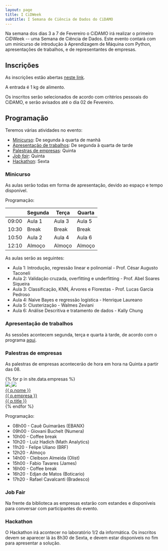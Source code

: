 ```yaml
---
layout: page
title: I CiDWeek
subtitle: I Semana de Ciência de Dados do CiDAMO
---
```


Na semana dos dias 3 a 7 de Fevereiro o CiDAMO irá realizar o primeiro CiDWeek -- uma Semana de Ciência de Dados.
Este evento contará com um minicurso de introdução à Aprendizagem de Máquina com Python, apresentações de trabalhos, e de representantes de empresas.

## Inscrições

As inscrições estão abertas [neste link](404).

A entrada é 1 kg de alimento.

Os inscritos serão selecionados de acordo com critérios pessoais do CiDAMO, e serão avisados até o dia 02 de Fevereiro.

## Programação

Teremos várias atividades no evento:

- [Minicurso](#minicurso): De segunda à quarta de manhã
- [Apresentação de trabalhos](#apresentação-de-trabalhos): De segunda à quarta de tarde
- [Palestras de empresas](#palestras-de-empresas): Quinta
- [_Job fair_](#job-fair): Quinta
- [Hackathon](#hackathon): Sexta

### Minicurso

As aulas serão todas em forma de apresentação, devido ao espaço e tempo disponível.

Programação:

|       | Segunda | Terça  | Quarta |
|-------|---------|--------|--------|
| 09:00 | Aula 1  | Aula 3 | Aula 5 |
| 10:30 | Break   | Break  | Break  |
| 10:50 | Aula 2  | Aula 4 | Aula 6 |
| 12:10 | Almoço  | Almoço | Almoço |

As aulas serão as seguintes:

- Aula 1: Introdução, regressão linear e polinomial - Prof. César Augusto Taconeli
- Aula 2: Validação cruzada, overfitting e underfitting - Prof. Abel Soares Siqueira
- Aula 3: Classificação, KNN, Árvores e Florestas - Prof. Lucas Garcia Pedroso
- Aula 4: Naive Bayes e regressão logística - Henrique Laureano
- Aula 5: Clusterização - Walmes Zeviani
- Aula 6: Análise Descritiva e tratamento de dados - Kally Chung

### Apresentação de trabalhos

As sessões acontecem segunda, terça e quarta à tarde, de acordo com o programa [aqui](404).

### Palestras de empresas

As palestras de empresas acontecerão de hora em hora na Quinta a partir das 08.

<div class="container-full">
   <div class="row">
   {% for p in site.data.empresas %}
   <div class="row col-sm-12 col-md-6">
      <a class="empresa-link" href="{{ p.linkedin }}">
      <div class="empresa">
      <img class="pessoa-logo" src="/img/cidweek-logos-empresas/{{ p.logo }}">
      <img class="empresa-logo" src="/img/cidweek-logos-empresas/{{ p.logoemp }}"> <br>
      <span class="nome">{{ p.nome }}</span> <br>
      <span class="nome-empresa">{{ p.empresa }}</span> <br>
      <span class="empresa-titulo">{{ p.title }}</span>
      </div>
      </a>
   </div>
   {% endfor %}
   </div>
</div>

Programação:

- 08h00 - Cauê Guimarães (EBANX)
- 09h00 - Giovani Buchelt (Numera)
- 10h00 - Coffee break
- 10h20 - Luiz Hadich (Math Analytics)
- 11h20 - Felipe Uliano (BRF)
- 12h20 - Almoço
- 14h00 - Cleibson Almeida (Olist)
- 15h00 - Fabio Tavares (James)
- 16h00 - Coffee break
- 16h20 - Edjan de Matos (Boticario)
- 17h20 - Rafael Cavalcanti (Bradesco)

### Job Fair

Na frente da biblioteca as empresas estarão com estandes e disponíveis para conversar com participantes do evento.

### Hackathon

O Hackathon irá acontecer no laboratório 1/2 da informática. Os inscritos devem se
aparecer lá às 8h30 de Sexta, e devem estar disponíveis no fim para apresentar
a solução.
